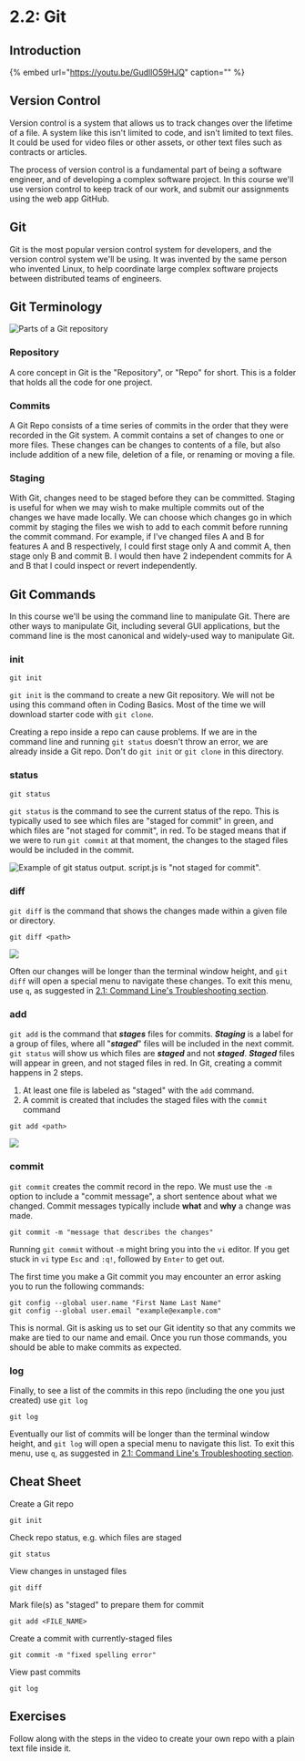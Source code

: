 # 2.2: Git

## Introduction

{% embed url="https://youtu.be/GudllO59HJQ" caption="" %}

## Version Control

Version control is a system that allows us to track changes over the lifetime of a file. A system like this isn't limited to code, and isn't limited to text files. It could be used for video files or other assets, or other text files such as contracts or articles.

The process of version control is a fundamental part of being a software engineer, and of developing a complex software project. In this course we'll use version control to keep track of our work, and submit our assignments using the web app GitHub.

## Git

Git is the most popular version control system for developers, and the version control system we'll be using. It was invented by the same person who invented Linux, to help coordinate large complex software projects between distributed teams of engineers.

## Git Terminology

![Parts of a Git repository](../.gitbook/assets/git.png)

### Repository

A core concept in Git is the "Repository", or "Repo" for short. This is a folder that holds all the code for one project.

### Commits

A Git Repo consists of a time series of commits in the order that they were recorded in the Git system. A commit contains a set of changes to one or more files. These changes can be changes to contents of a file, but also include addition of a new file, deletion of a file, or renaming or moving a file.

### Staging

With Git, changes need to be staged before they can be committed. Staging is useful for when we may wish to make multiple commits out of the changes we have made locally. We can choose which changes go in which commit by staging the files we wish to add to each commit before running the commit command. For example, if I've changed files A and B for features A and B respectively, I could first stage only A and commit A, then stage only B and commit B. I would then have 2 independent commits for A and B that I could inspect or revert independently.

## Git Commands

In this course we'll be using the command line to manipulate Git. There are other ways to manipulate Git, including several GUI applications, but the command line is the most canonical and widely-used way to manipulate Git.

### init

```text
git init
```

`git init` is the command to create a new Git repository. We will not be using this command often in Coding Basics. Most of the time we will download starter code with `git clone`.

 
Creating a repo inside a repo can cause problems. If we are in the command line and running `git status` doesn't throw an error, we are already inside a Git repo. Don't do `git init` or `git clone` in this directory.
 

### status

```text
git status
```

`git status` is the command to see the current status of the repo. This is typically used to see which files are "staged for commit" in green, and which files are "not staged for commit", in red. To be staged means that if we were to run `git commit` at that moment, the changes to the staged files would be included in the commit.

![Example of git status output. script.js is &quot;not staged for commit&quot;.](../.gitbook/assets/screen-shot-2020-08-13-at-3.00.28-pm.png)

### diff

`git diff` is the command that shows the changes made within a given file or directory.

```text
git diff <path>
```

![](../.gitbook/assets/screen-shot-2020-08-13-at-4.07.03-pm.png)

 
Often our changes will be longer than the terminal window height, and `git diff` will open a special menu to navigate these changes. To exit this menu, use `q`, as suggested in [2.1: Command Line's Troubleshooting section](2.1-command-line.md#troubleshooting-the-command-line).
 

### add

`git add` is the command that _**stages**_ files for commits. _**Staging**_ is a label for a group of files, where all "_**staged**_" files will be included in the next commit. `git status` will show us which files are _**staged**_ and not _**staged**_. _**Staged**_ files will appear in green, and not staged files in red. In Git, creating a commit happens in 2 steps.

1. At least one file is labeled as "staged" with the `add` command.
2. A commit is created that includes the staged files with the `commit` command

```text
git add <path>
```

![](../.gitbook/assets/screen-shot-2020-08-13-at-4.03.22-pm.png)

### commit

`git commit` creates the commit record in the repo. We must use the `-m` option to include a "commit message", a short sentence about what we changed. Commit messages typically include **what** and **why** a change was made.

```text
git commit -m "message that describes the changes"
```

 
Running `git commit` without `-m` might bring you into the `vi` editor. If you get stuck in `vi` type `Esc` and `:q!`, followed by `Enter` to get out.
 

 
The first time you make a Git commit you may encounter an error asking you to run the following commands:

```text
git config --global user.name "First Name Last Name"
git config --global user.email "example@example.com"
```

This is normal. Git is asking us to set our Git identity so that any commits we make are tied to our name and email. Once you run those commands, you should be able to make commits as expected.
 

### log

Finally, to see a list of the commits in this repo \(including the one you just created\) use `git log`

```text
git log
```

 
Eventually our list of commits will be longer than the terminal window height, and `git log` will open a special menu to navigate this list. To exit this menu, use `q`, as suggested in [2.1: Command Line's Troubleshooting section](2.1-command-line.md#troubleshooting-the-command-line).
 

## Cheat Sheet

Create a Git repo

```text
git init
```

Check repo status, e.g. which files are staged

```text
git status
```

View changes in unstaged files

```text
git diff
```

Mark file\(s\) as "staged" to prepare them for commit

```text
git add <FILE_NAME>
```

Create a commit with currently-staged files

```text
git commit -m "fixed spelling error"
```

View past commits

```text
git log
```

## **Exercises**

Follow along with the steps in the video to create your own repo with a plain text file inside it.

